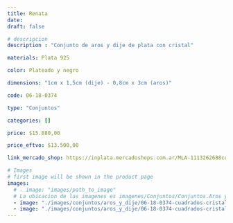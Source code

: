 ```yaml
---
title: Renata
date: 
draft: false

# descripcion
description : "Conjunto de aros y dije de plata con cristal"

materials: Plata 925

color: Plateado y negro

dimensions: "1cm x 1,5cm (dije) - 0,8cm x 3cm (aros)"

code: 06-18-0374

type: "Conjuntos"

categories: []

price: $15.880,00

price_eftvo: $13.500,00

link_mercado_shop: https://inplata.mercadoshops.com.ar/MLA-1113262688conjuntos-aros-y-dije-renata-_JM

# Images
# first image will be shown in the product page
images:
  # - image: "images/path_to_image"
  # La ubicacion de las imagenes es imagenes/Conjuntos/Conjuntos.Aros y Dije/06-18-0374-renata
  - image: "./images/conjuntos/aros_y_dije/06-18-0374-cuadrados-cristal-negros_a.JPG"
  - image: "./images/conjuntos/aros_y_dije/06-18-0374-cuadrados-cristal-negros_b.JPG"
---
```

